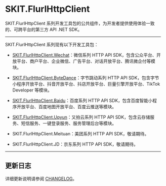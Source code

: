 ﻿# SKIT.FlurlHttpClient

SKIT.FlurlHttpClient 系列开发工具包的公共组件，为开发者提供使用体验一致的、可跨平台的第三方 API .NET SDK。

---

SKIT.FlurlHttpClient 系列现有以下开发工具包：

-   [SKIT.FlurlHttpClient.Wechat](https://github.com/fudiwei/DotNetCore.SKIT.FlurlHttpClient.Wechat)：微信系列 HTTP API SDK，包含公众平台、开放平台、商户平台、企业微信、广告平台、对话开放平台、腾讯微企付等模块。

-   [SKIT.FlurlHttpClient.ByteDance](https://github.com/fudiwei/DotNetCore.SKIT.FlurlHttpClient.ByteDance)：字节跳动系列 HTTP API SDK，包含字节小程序开放平台、抖音开放平台、抖店开放平台、巨量引擎开放平台、TikTok Developer 等模块。

-   [SKIT.FlurlHttpClient.Baidu](https://github.com/fudiwei/DotNetCore.SKIT.FlurlHttpClient.Baidu)：百度系列 HTTP API SDK，包含百度智能小程序开放平台、百度地图开放平台、百度云推送等模块。

-   [SKIT.FlurlHttpClient.Upyun](https://github.com/fudiwei/DotNetCore.SKIT.FlurlHttpClient.Upyun)：又拍云系列 HTTP API SDK，包含云存储服务、短信服务、一键登录服务、服务管理后台等模块。

-   SKIT.FlurlHttpClient.Meituan：美团系列 HTTP API SDK，敬请期待。

-   SKIT.FlurlHttpClient.JD：京东系列 HTTP API SDK，敬请期待。

---

## 更新日志

详细更新说明请参阅 [CHANGELOG](./CHANGELOG.md)。
